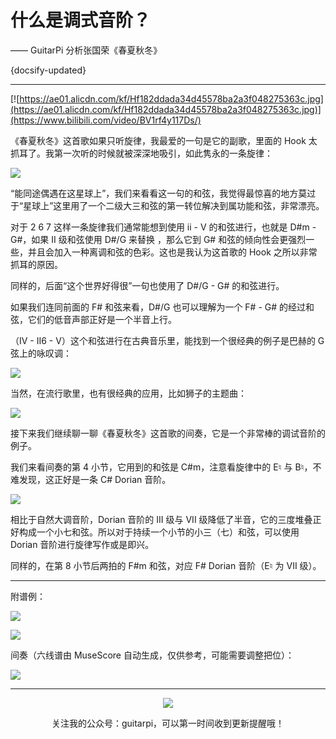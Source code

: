 # 什么是调式音阶？

—— GuitarPi 分析张国荣《春夏秋冬》

{docsify-updated}

---

[![https://ae01.alicdn.com/kf/Hf182ddada34d45578ba2a3f048275363c.jpg](https://ae01.alicdn.com/kf/Hf182ddada34d45578ba2a3f048275363c.jpg)](https://www.bilibili.com/video/BV1rf4y117Ds/)

《春夏秋冬》这首歌如果只听旋律，我最爱的一句是它的副歌，里面的 Hook 太抓耳了。我第一次听的时候就被深深地吸引，如此隽永的一条旋律：

![](https://ae01.alicdn.com/kf/Hf62007b7538a48a7ba1625e0cebbe08at.jpg)

“能同途偶遇在这星球上”，我们来看看这一句的和弦，我觉得最惊喜的地方莫过于“星球上”这里用了一个二级大三和弦的第一转位解决到属功能和弦，非常漂亮。

对于 2 6 7 这样一条旋律我们通常能想到使用 ii - V 的和弦进行，也就是 D#m - G#，如果 II 级和弦使用 D#/G 来替换 ，那么它到 G# 和弦的倾向性会更强烈一些，并且会加入一种离调和弦的色彩。这也是我认为这首歌的 Hook 之所以非常抓耳的原因。

同样的，后面“这个世界好得很”一句也使用了 D#/G - G# 的和弦进行。

如果我们连同前面的 F# 和弦来看，D#/G 也可以理解为一个 F# - G# 的经过和弦，它们的低音声部正好是一个半音上行。

（IV - II6 - V）这个和弦进行在古典音乐里，能找到一个很经典的例子是巴赫的 G 弦上的咏叹调：

![](https://ae01.alicdn.com/kf/He655cc3413204793b5091c2c481134558.jpg)

当然，在流行歌里，也有很经典的应用，比如狮子的主题曲：

![](https://ae01.alicdn.com/kf/Hae220c21ae4a461faf154ee469318089k.jpg)

接下来我们继续聊一聊《春夏秋冬》这首歌的间奏，它是一个非常棒的调试音阶的例子。

我们来看间奏的第 4 小节，它用到的和弦是 C#m，注意看旋律中的 E♮ 与 B♮，不难发现，这正好是一条 C# Dorian 音阶。

![](https://ae01.alicdn.com/kf/Hfe784d0345934675837f3f58daba235fR.jpg)

相比于自然大调音阶，Dorian 音阶的 III 级与 VII 级降低了半音，它的三度堆叠正好构成一个小七和弦。所以对于持续一个小节的小三（七）和弦，可以使用 Dorian 音阶进行旋律写作或是即兴。

同样的，在第 8 小节后两拍的 F#m 和弦，对应 F# Dorian 音阶（E♮ 为 VII 级）。

---

附谱例：

![](https://ae01.alicdn.com/kf/Hfce738862448408d99101077c55974b4O.jpg)

![](https://ae01.alicdn.com/kf/H0a56c86da6d345c98b0fd4013901d7b3J.jpg)

间奏（六线谱由 MuseScore 自动生成，仅供参考，可能需要调整把位）：

![](https://ae01.alicdn.com/kf/H477c0ff5581541caa6cec24e6fbcd484M.jpg)

---

<center>
<img src="https://ae01.alicdn.com/kf/H9895f02fc19d4932af71c0593d2e356d0.jpg"/>

关注我的公众号：guitarpi，可以第一时间收到更新提醒哦！

</center>
